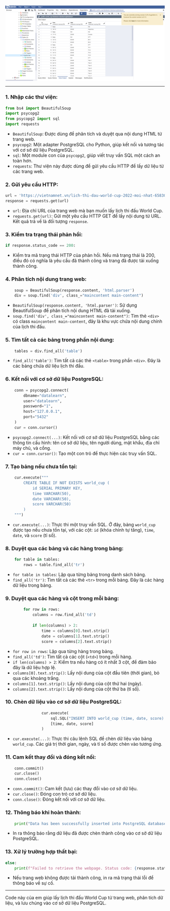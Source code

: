 ![alt text](image.png)

---

### 1. Nhập các thư viện:
```python
from bs4 import BeautifulSoup
import psycopg2
from psycopg2 import sql
import requests
```
- `BeautifulSoup`: Được dùng để phân tích và duyệt qua nội dung HTML từ trang web.
- `psycopg2`: Một adapter PostgreSQL cho Python, giúp kết nối và tương tác với cơ sở dữ liệu PostgreSQL.
- `sql`: Một module con của `psycopg2`, giúp viết truy vấn SQL một cách an toàn hơn.
- `requests`: Thư viện này được dùng để gửi yêu cầu HTTP để lấy dữ liệu từ các trang web.

### 2. Gửi yêu cầu HTTP:
```python
url = 'https://vietnamnet.vn/lich-thi-dau-world-cup-2022-moi-nhat-658302.html'
response = requests.get(url)
```
- `url`: Địa chỉ URL của trang web mà bạn muốn lấy lịch thi đấu World Cup.
- `requests.get(url)`: Gửi một yêu cầu HTTP GET để lấy nội dung từ URL. Kết quả trả về là đối tượng `response`.

### 3. Kiểm tra trạng thái phản hồi:
```python
if response.status_code == 200:
```
- Kiểm tra mã trạng thái HTTP của phản hồi. Nếu mã trạng thái là 200, điều đó có nghĩa là yêu cầu đã thành công và trang đã được tải xuống thành công.

### 4. Phân tích nội dung trang web:
```python
    soup = BeautifulSoup(response.content, 'html.parser')
    div = soup.find('div', class_="maincontent main-content")
```
- `BeautifulSoup(response.content, 'html.parser')`: Sử dụng BeautifulSoup để phân tích nội dung HTML đã tải xuống.
- `soup.find('div', class_="maincontent main-content")`: Tìm thẻ `<div>` có class `maincontent main-content`, đây là khu vực chứa nội dung chính của lịch thi đấu.

### 5. Tìm tất cả các bảng trong phần nội dung:
```python
    tables = div.find_all('table')
```
- `find_all('table')`: Tìm tất cả các thẻ `<table>` trong phần `<div>`. Đây là các bảng chứa dữ liệu lịch thi đấu.

### 6. Kết nối với cơ sở dữ liệu PostgreSQL:
```python
    conn = psycopg2.connect(
        dbname="datalearn",
        user="datalearn",
        password="1",
        host="127.0.0.1",
        port="5432"
    )
    cur = conn.cursor()
```
- `psycopg2.connect(...)`: Kết nối với cơ sở dữ liệu PostgreSQL bằng các thông tin cấu hình: tên cơ sở dữ liệu, tên người dùng, mật khẩu, địa chỉ máy chủ, và cổng.
- `cur = conn.cursor()`: Tạo một con trỏ để thực hiện các truy vấn SQL.

### 7. Tạo bảng nếu chưa tồn tại:
```python
    cur.execute("""
        CREATE TABLE IF NOT EXISTS world_cup (
            id SERIAL PRIMARY KEY,
            time VARCHAR(50),
            date VARCHAR(50),
            score VARCHAR(50)
        )
    """)
```
- `cur.execute(...)`: Thực thi một truy vấn SQL. Ở đây, bảng `world_cup` được tạo nếu chưa tồn tại, với các cột: `id` (khóa chính tự tăng), `time`, `date`, và `score` (tỉ số).

### 8. Duyệt qua các bảng và các hàng trong bảng:
```python
    for table in tables:
        rows = table.find_all('tr')
```
- `for table in tables`: Lặp qua từng bảng trong danh sách bảng.
- `find_all('tr')`: Tìm tất cả các thẻ `<tr>` trong mỗi bảng. Đây là các hàng dữ liệu trong bảng.

### 9. Duyệt qua các hàng và cột trong mỗi bảng:
```python
        for row in rows:
            columns = row.find_all('td')
            
            if len(columns) > 2:
                time = columns[0].text.strip()
                date = columns[1].text.strip()
                score = columns[2].text.strip()
```
- `for row in rows`: Lặp qua từng hàng trong bảng.
- `find_all('td')`: Tìm tất cả các cột (`<td>`) trong mỗi hàng.
- `if len(columns) > 2`: Kiểm tra nếu hàng có ít nhất 3 cột, để đảm bảo đây là dữ liệu hợp lệ.
- `columns[0].text.strip()`: Lấy nội dung của cột đầu tiên (thời gian), bỏ qua các khoảng trắng.
- `columns[1].text.strip()`: Lấy nội dung của cột thứ hai (ngày).
- `columns[2].text.strip()`: Lấy nội dung của cột thứ ba (tỉ số).

### 10. Chèn dữ liệu vào cơ sở dữ liệu PostgreSQL:
```python
                cur.execute(
                    sql.SQL("INSERT INTO world_cup (time, date, score) VALUES (%s, %s, %s)"),
                    [time, date, score]
                )
```
- `cur.execute(...)`: Thực thi câu lệnh SQL để chèn dữ liệu vào bảng `world_cup`. Các giá trị thời gian, ngày, và tỉ số được chèn vào tương ứng.

### 11. Cam kết thay đổi và đóng kết nối:
```python
    conn.commit()
    cur.close()
    conn.close()
```
- `conn.commit()`: Cam kết (lưu) các thay đổi vào cơ sở dữ liệu.
- `cur.close()`: Đóng con trỏ cơ sở dữ liệu.
- `conn.close()`: Đóng kết nối với cơ sở dữ liệu.

### 12. Thông báo khi hoàn thành:
```python
    print("Data has been successfully inserted into PostgreSQL database.")
```
- In ra thông báo rằng dữ liệu đã được chèn thành công vào cơ sở dữ liệu PostgreSQL.

### 13. Xử lý trường hợp thất bại:
```python
else:
    print(f"Failed to retrieve the webpage. Status code: {response.status_code}")
```
- Nếu trang web không được tải thành công, in ra mã trạng thái lỗi để thông báo về sự cố.

---

Code này của em giúp lấy lịch thi đấu World Cup từ trang web, phân tích dữ liệu, và lưu chúng vào cơ sở dữ liệu PostgreSQL.
